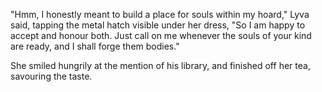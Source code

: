 "Hmm, I honestly meant to build a place for souls within my hoard," Lyva said, tapping the metal hatch visible under her dress, "So I am happy to accept and honour both. Just call on me whenever the souls of your kind are ready, and I shall forge them bodies."     

She smiled hungrily at the mention of his library, and finished off her tea, savouring the taste.